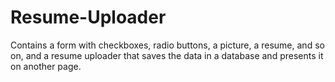 # Resume-Uploader
Contains a form with checkboxes, radio buttons, a picture, a resume, and so on, and a resume uploader that saves the data in a database and presents it on another page.

